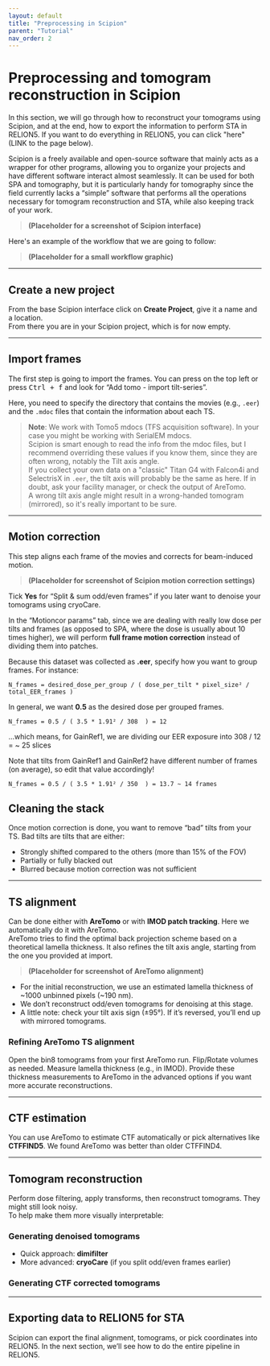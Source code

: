 ```yaml
---
layout: default
title: "Preprocessing in Scipion"
parent: "Tutorial"
nav_order: 2
---
```


# Preprocessing and tomogram reconstruction in Scipion

In this section, we will go through how to reconstruct your tomograms using Scipion, and at the end, how to export the 
information to perform STA in RELION5. If you want to do everything in RELION5, you can click "here" (LINK to the page below).

Scipion is a freely available and open-source software that mainly acts as a wrapper for other programs, allowing you to 
organize your projects and have different software interact almost seamlessly. It can be used for both SPA and tomography, 
but it is particularly handy for tomography since the field currently lacks a “simple” software that performs all the 
operations necessary for tomogram reconstruction and STA, while also keeping track of your work.

> **(Placeholder for a screenshot of Scipion interface)**

Here's an example of the workflow that we are going to follow:

> **(Placeholder for a small workflow graphic)**

---

## Create a new project

From the base Scipion interface click on **Create Project**, give it a name and a location.  
From there you are in your Scipion project, which is for now empty.

---

## Import frames

The first step is going to import the frames. You can press on the top left or press <kbd>Ctrl + f</kbd> and look for 
“Add tomo - import tilt-series”.

Here, you need to specify the directory that contains the movies (e.g., `.eer`) and the `.mdoc` files that contain the 
information about each TS.

> **Note**: We work with Tomo5 mdocs (TFS acquisition software). In your case you might be working with SerialEM mdocs.  
> Scipion is smart enough to read the info from the mdoc files, but I recommend overriding these values if you know them, 
  since they are often wrong, notably the Tilt axis angle.  
> If you collect your own data on a "classic" Titan G4 with Falcon4i and SelectrisX in `.eer`, the tilt axis will probably be 
  the same as here. If in doubt, ask your facility manager, or check the output of AreTomo.  
> A wrong tilt axis angle might result in a wrong-handed tomogram (mirrored), so it's really important to be sure.

---

## Motion correction

This step aligns each frame of the movies and corrects for beam-induced motion.

> **(Placeholder for screenshot of Scipion motion correction settings)**

Tick **Yes** for “Split & sum odd/even frames” if you later want to denoise your tomograms using cryoCare.

In the “Motioncor params” tab, since we are dealing with really low dose per tilts and frames (as opposed to SPA, where 
the dose is usually about 10 times higher), we will perform **full frame motion correction** instead of dividing them into patches.

Because this dataset was collected as **.eer**, specify how you want to group frames. For instance:

```
N_frames = desired_dose_per_group / ( dose_per_tilt * pixel_size² / total_EER_frames )
```
In general, we want **0.5** as the desired dose per grouped frames.

```
N_frames = 0.5 / ( 3.5 * 1.91² / 308  ) = 12
```

...which means, for GainRef1, we are dividing our EER exposure into 308 / 12 = ~ 25 slices

Note that tilts from GainRef1 and GainRef2 have different number of frames (on average), so edit that value accordingly!

```
N_frames = 0.5 / ( 3.5 * 1.91² / 350  ) = 13.7 ~ 14 frames
```

## Cleaning the stack

Once motion correction is done, you want to remove “bad” tilts from your TS. Bad tilts are tilts that are either:
- Strongly shifted compared to the others (more than 15% of the FOV)
- Partially or fully blacked out
- Blurred because motion correction was not sufficient

---

## TS alignment

Can be done either with **AreTomo** or with **IMOD patch tracking**. Here we automatically do it with AreTomo.  
AreTomo tries to find the optimal back projection scheme based on a theoretical lamella thickness. It also refines the 
tilt axis angle, starting from the one you provided at import.

> **(Placeholder for screenshot of AreTomo alignment)**

- For the initial reconstruction, we use an estimated lamella thickness of ~1000 unbinned pixels (~190 nm).  
- We don’t reconstruct odd/even tomograms for denoising at this stage.  
- A little note: check your tilt axis sign (±95°). If it’s reversed, you’ll end up with mirrored tomograms.

### Refining AreTomo TS alignment

Open the bin8 tomograms from your first AreTomo run. Flip/Rotate volumes as needed. Measure lamella thickness 
(e.g., in IMOD). Provide these thickness measurements to AreTomo in the advanced options if you want more accurate 
reconstructions.

---

## CTF estimation

You can use AreTomo to estimate CTF automatically or pick alternatives like **CTFFIND5**. We found AreTomo was better 
than older CTFFIND4.

---

## Tomogram reconstruction

Perform dose filtering, apply transforms, then reconstruct tomograms. They might still look noisy.  
To help make them more visually interpretable:

### Generating denoised tomograms

- Quick approach: **dimifilter**  
- More advanced: **cryoCare** (if you split odd/even frames earlier)

### Generating CTF corrected tomograms

---

## Exporting data to RELION5 for STA

Scipion can export the final alignment, tomograms, or pick coordinates into RELION5. In the next section, we’ll see how 
to do the entire pipeline in RELION5.
